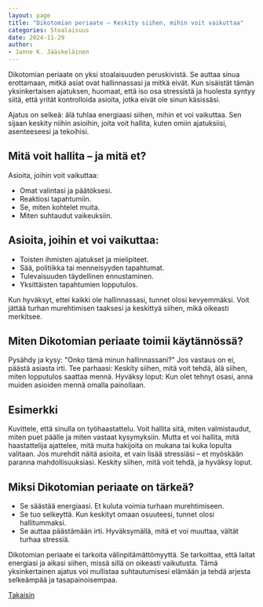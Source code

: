 ```yaml
---
layout: page
title: "Dikotomian periaate – Keskity siihen, mihin voit vaikuttaa"
categories: Stoalaisuus
date: 2024-11-29
author:
- Janne K. Jääskeläinen
---
```

Dikotomian periaate on yksi stoalaisuuden peruskivistä. Se auttaa sinua erottamaan, mitkä asiat ovat hallinnassasi ja mitkä eivät. Kun sisäistät tämän yksinkertaisen ajatuksen, huomaat, että iso osa stressistä ja huolesta syntyy siitä, että yrität kontrolloida asioita, jotka eivät ole sinun käsissäsi.

Ajatus on selkeä: älä tuhlaa energiaasi siihen, mihin et voi vaikuttaa. Sen sijaan keskity niihin asioihin, joita voit hallita, kuten omiin ajatuksiisi, asenteeseesi ja tekoihisi.

## Mitä voit hallita – ja mitä et?
Asioita, joihin voit vaikuttaa:
* Omat valintasi ja päätöksesi.
* Reaktiosi tapahtumiin.
* Se, miten kohtelet muita.
* Miten suhtaudut vaikeuksiin.

## Asioita, joihin et voi vaikuttaa:
* Toisten ihmisten ajatukset ja mielipiteet.
* Sää, politiikka tai menneisyyden tapahtumat.
* Tulevaisuuden täydellinen ennustaminen.
* Yksittäisten tapahtumien lopputulos.

Kun hyväksyt, ettei kaikki ole hallinnassasi, tunnet olosi kevyemmäksi. Voit jättää turhan murehtimisen taaksesi ja keskittyä siihen, mikä oikeasti merkitsee.

## Miten Dikotomian periaate toimii käytännössä?
Pysähdy ja kysy: "Onko tämä minun hallinnassani?" Jos vastaus on ei, päästä asiasta irti.
Tee parhaasi: Keskity siihen, mitä voit tehdä, älä siihen, miten lopputulos saattaa mennä.
Hyväksy loput: Kun olet tehnyt osasi, anna muiden asioiden mennä omalla painollaan.

## Esimerkki
Kuvittele, että sinulla on työhaastattelu. Voit hallita sitä, miten valmistaudut, miten puet päälle ja miten vastaat kysymyksiin. Mutta et voi hallita, mitä haastattelija ajattelee, mitä muita hakijoita on mukana tai kuka lopulta valitaan. Jos murehdit näitä asioita, et vain lisää stressiäsi – et myöskään paranna mahdollisuuksiasi. Keskity siihen, mitä voit tehdä, ja hyväksy loput.

## Miksi Dikotomian periaate on tärkeä?
* Se säästää energiaasi. Et kuluta voimia turhaan murehtimiseen.
* Se tuo selkeyttä. Kun keskityt omaan osuuteesi, tunnet olosi hallitummaksi.
* Se auttaa päästämään irti. Hyväksymällä, mitä et voi muuttaa, vältät turhaa stressiä.

Dikotomian periaate ei tarkoita välinpitämättömyyttä. Se tarkoittaa, että laitat energiasi ja aikasi siihen, missä sillä on oikeasti vaikutusta. Tämä yksinkertainen ajatus voi mullistaa suhtautumisesi elämään ja tehdä arjesta selkeämpää ja tasapainoisempaa.

[Takaisin](./tyokalupakki.html)